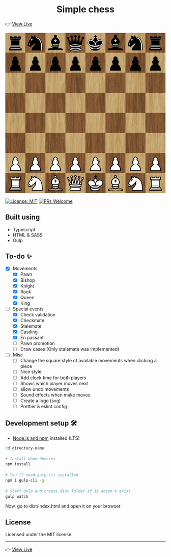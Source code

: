 <h1 align="center">Simple chess</h1>

👉 [View Live](https://simplechess.netlify.app/)

![](./public/images/chess.gif)

[![License: MIT](https://img.shields.io/badge/License-MIT-blue.svg)](https://opensource.org/licenses/MIT)
[![PRs Welcome](https://img.shields.io/badge/PRs-welcome-brightgreen.svg?style=flat-square)](http://makeapullrequest.com)

## Built using
- Typescript
- HTML & SASS
- Gulp

## To-do ✨

- [X] Movements
  - [X] Pawn
  - [X] Bishop
  - [X] Knight
  - [X] Rook
  - [X] Queen
  - [X] King
- [ ] Special events
  - [X] Check validation
  - [X] Checkmate
  - [X] Stalemate
  - [X] Castling
  - [X] En passant
  - [ ] Pawn promotion
  - [ ] Draw cases (Only stalemate was implemented)
- [ ] Misc
  - [ ] Change the square style of available movements when clicking a piece
  - [ ] Nice style
  - [ ] Add clock time for both players
  - [ ] Shows which player moves next
  - [ ] allow undo movements
  - [ ] Sound effects when make moves
  - [ ] Create a logo (svg)
  - [ ] Prettier & eslint config
  
## Development setup 🛠

- [Node.js and npm](https://nodejs.org) installed (LTS)
```sh
cd directory-name

# Install dependencies
npm install

# You'll need gulp-cli installed
npm i gulp-cli -g

# Start gulp and create dist folder if it doesn't exist
gulp watch
```

Now, go to dist/index.html and open it on your browser

## License

Licensed under the MIT license.

---

👉 [View Live](https://simplechess.netlify.app/)
